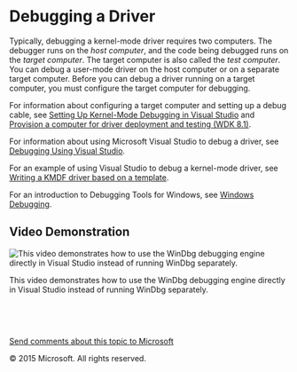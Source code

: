 <span id="vsdriver.debugging_a_driver"></span>Debugging a Driver
================================================================

Typically, debugging a kernel-mode driver requires two computers. The debugger runs on the *host computer*, and the code being debugged runs on the *target computer*. The target computer is also called the *test computer*. You can debug a user-mode driver on the host computer or on a separate target computer. Before you can debug a driver running on a target computer, you must configure the target computer for debugging.

For information about configuring a target computer and setting up a debug cable, see [Setting Up Kernel-Mode Debugging in Visual Studio](https://msdn.microsoft.com/en-us/windows/hardware/hh439376(v=vs.85)) and [Provision a computer for driver deployment and testing (WDK 8.1)](https://msdn.microsoft.com/en-us/Library/Windows/Hardware/Dn745909(v=vs.85).aspx).

For information about using Microsoft Visual Studio to debug a driver, see [Debugging Using Visual Studio](https://msdn.microsoft.com/en-us/Library/Windows/Hardware/Hh406281(v=vs.85).aspx).

For an example of using Visual Studio to debug a kernel-mode driver, see [Writing a KMDF driver based on a template](https://msdn.microsoft.com/en-us/Library/Windows/Hardware/Hh439654(v=vs.85).aspx).

For an introduction to Debugging Tools for Windows, see [Windows Debugging](https://msdn.microsoft.com/en-us/Library/Windows/Hardware/Ff551063(v=vs.85).aspx).

<span id="Video_Demonstration"></span><span id="video_demonstration"></span><span id="VIDEO_DEMONSTRATION"></span>Video Demonstration
-------------------------------------------------------------------------------------------------------------------------------------

![This video demonstrates how to use the WinDbg debugging engine directly in Visual Studio instead of running WinDbg separately.](https://hubs-video.ssl.catalog.video.msn.com/embed/57464a96-8900-4194-b806-813eb1dd6ac6)

This video demonstrates how to use the WinDbg debugging engine directly in Visual Studio instead of running WinDbg separately.

 

 

[Send comments about this topic to Microsoft](mailto:wsddocfb@microsoft.com?subject=Documentation%20feedback%20[VsDriver\vsdriver]:%20Debugging%20a%20Driver%20%20RELEASE:%20(9/30/2015)&body=%0A%0APRIVACY%20STATEMENT%0A%0AWe%20use%20your%20feedback%20to%20improve%20the%20documentation.%20We%20don't%20use%20your%20email%20address%20for%20any%20other%20purpose,%20and%20we'll%20remove%20your%20email%20address%20from%20our%20system%20after%20the%20issue%20that%20you're%20reporting%20is%20fixed.%20While%20we're%20working%20to%20fix%20this%20issue,%20we%20might%20send%20you%20an%20email%20message%20to%20ask%20for%20more%20info.%20Later,%20we%20might%20also%20send%20you%20an%20email%20message%20to%20let%20you%20know%20that%20we've%20addressed%20your%20feedback.%0A%0AFor%20more%20info%20about%20Microsoft's%20privacy%20policy,%20see%20http://privacy.microsoft.com/en-us/default.aspx. "Send comments about this topic to Microsoft")

© 2015 Microsoft. All rights reserved.
